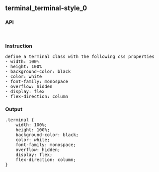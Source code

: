 ## terminal_terminal-style_0
### API

<pre style='text-wrap: wrap'>

</pre>
### Instruction

<pre style='text-wrap: wrap'>
define a terminal class with the following css properties
- width: 100%
- height: 100%
- background-color: black
- color: white
- font-family: monospace
- overflow: hidden
- display: flex
- flex-direction: column
</pre>
### Output

<pre style='text-wrap: wrap'>
.terminal {
    width: 100%;
    height: 100%;
    background-color: black;
    color: white;
    font-family: monospace;
    overflow: hidden;
    display: flex;
    flex-direction: column;
}

</pre>
